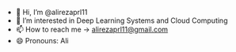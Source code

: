 - 👋 Hi, I’m @alirezaprl11
- 👀 I’m interested in Deep Learning Systems and Cloud Computing
- 📫 How to reach me -> alirezaprl11@gmail.com
- 😄 Pronouns: Ali

<!---
alirezaprl11/alirezaprl11 is a ✨ special ✨ repository because its `README.md` (this file) appears on your GitHub profile.
You can click the Preview link to take a look at your changes.
--->
